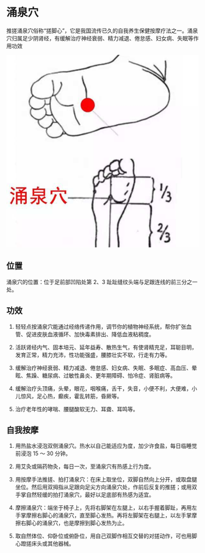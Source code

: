 # 涌泉穴

推搓涌泉穴俗称“搓脚心”，它是我国流传已久的自我养生保健按摩疗法之一。涌泉穴归属足少阴肾经，有缓解治疗神经衰弱、精力减退、倦怠感、妇女病、失眠等作用功效

![tuli1](1.jpg)

## 位置

涌泉穴的位置：位于足前部凹陷处第 2、3 趾趾缝纹头端与足跟连线的前三分之一处。

## 功效

1. 轻轻点按涌泉穴能通过经络传递作用，调节你的植物神经系统，帮你扩张血管、促进皮肤血液循环、加快毒素排出、降低血液粘稠度。

2. 活跃肾经内气、固本培元、延年益寿、散热生气，有使肾精充足，耳聪目明，发育正常，精力充沛，性功能强盛，腰膝壮实不软，行走有力等。

3. 缓解治疗神经衰弱、精力减退、倦怠感、妇女病、失眠、多眠症、高血压、晕眩、焦躁、糖尿病、过敏性鼻炎、更年期障碍、怕冷症、肾脏病等。

4. 缓解治疗头顶痛，头晕，眼花，咽喉痛，舌干，失音，小便不利，大便难，小儿惊风，足心热，癫疾，霍乱转筋，昏厥等。

5. 治疗老年性的哮喘、腰腿酸软无力、耳聋、耳鸣等。

## 自我按摩

1. 用热盐水浸泡双侧涌泉穴。热水以自己能适应为度，加少许食盐，每日临睡觉前浸泡 15 ～ 30 分钟。

2. 用艾灸或隔药物灸，每日一次，至涌泉穴有热感上行为度。

3. 用按摩手法推搓、拍打涌泉穴：在床上取坐位，双脚自然向上分开，或取盘腿坐位。然后用双拇指从足跟向足尖方向涌泉穴处，作前后反复的推搓；或用双手掌自然轻缓的拍打涌泉穴，最好以足底部有热感为适宜。

4. 摩擦涌泉穴：端坐于椅子上，先将右脚架在左腿上，以右手握着脚趾，再用左手掌摩擦右脚心的涌泉穴，直至脚心发热。再将左脚架在右腿上，以左手掌摩擦右脚心的涌泉穴，也是摩擦到脚心发热为止。

5. 取自然体位、仰卧位或俯卧位，用自己双脚作相互交替的对搓动作，可也用脚心蹬搓床头或其他器械。
